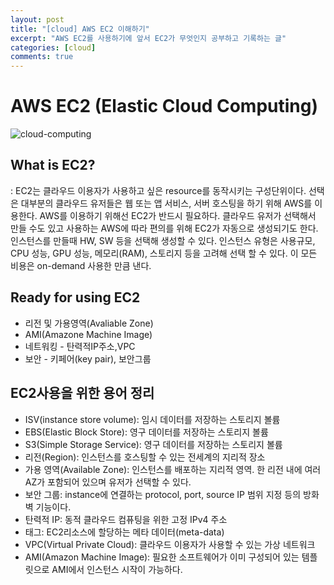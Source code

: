```yaml
---
layout: post
title: "[cloud] AWS EC2 이해하기"
excerpt: "AWS EC2를 사용하기에 앞서 EC2가 무엇인지 공부하고 기록하는 글"
categories: [cloud]
comments: true
---
```


# AWS EC2 (Elastic Cloud Computing)

<img src='{{ "/img/cloud-computing.JPG" | relative_url }}' alt="cloud-computing">

## What is EC2?

: EC2는 클라우드 이용자가 사용하고 싶은 resource를 동작시키는 구성단위이다. 선택은 대부분의 클라우드 유저들은 웹 또는 앱 서비스, 서버 호스팅을 하기 위해 AWS를 이용한다. AWS를 이용하기 위해선 EC2가 반드시 필요하다. 클라우드 유저가 선택해서 만들 수도 있고 사용하는 AWS에 따라 편의를 위해 EC2가 자동으로 생성되기도 한다. <BR>
인스턴스를 만들때 HW, SW 등을 선택해 생성할 수 있다. 인스턴스 유형은 사용규모, CPU 성능, GPU 성능, 메모리(RAM), 스토리지 등을 고려해 선택 할 수 있다. 이 모든 비용은 on-demand 사용한 만큼 낸다.

## Ready for using EC2

<ul>
  <li>리전 및 가용영역(Avaliable Zone)</li>
  <li>AMI(Amazone Machine Image)</li>
  <li>네트워킹 - 탄력적IP주소,VPC </li>
  <li>보안 - 키페어(key pair), 보안그룹 </li>
</ul>

## EC2사용을 위한 용어 정리

<ul>
  <li>ISV(instance store volume): 임시 데이터를 저장하는 스토리지 볼륨</li>
  <li>EBS(Elastic Block Store): 영구 데이터를 저장하는 스토리지 볼륨</li>
  <li>S3(Simple Storage Service): 영구 데이터를 저장하는 스토리지 볼륨 </li>
  <li>리전(Region): 인스턴스를 호스팅할 수 있는 전세계의  지리적 장소</li>
  <li>가용 영역(Available Zone): 인스턴스를 배포하는 지리적 영역. 한 리전 내에 여러 AZ가 포함되어 있으며 유저가 선택할 수 있다.</li> 
  <li>보안 그룹: instance에 연결하는 protocol, port, source IP 범위 지정 등의 방화벽 기능이다.</li>
  <li>탄력적 IP: 동적 클라우드 컴퓨팅을 위한 고정 IPv4 주소</li>
  <li>태그: EC2리소스에 할당하는 메타 데이터(meta-data)</li>
  <li>VPC(Virtual Private Cloud): 클라우드 이용자가 사용할 수 있는 가상 네트워크</li>
  <li>AMI(Amazon Machine Image): 필요한 소프트웨어가 이미 구성되어 있는 템플릿으로 AMI에서 인스턴스 시작이 가능하다.</li>
</ul>

